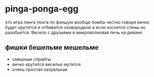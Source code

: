 # pinga-ponga-egg
это игра пинга понга по фэншую вообще бомба честно говоря яичко будет крутится и отбиватся сковородкой а если коснется стены но разобьется. Весело с друзьями в микроволновая печь на диване
## фишки бешельме мешельме ##
- смешные спрайты
- яичко крутится веселье мутится
- очень простая казуальная
